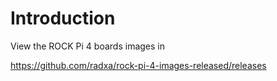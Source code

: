 # Introduction

View the ROCK Pi 4 boards images in

https://github.com/radxa/rock-pi-4-images-released/releases

